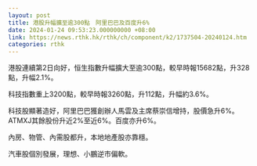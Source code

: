 ```yaml
---
layout: post
title: 港股升幅擴至逾300點　阿里巴巴及百度升6%
date: 2024-01-24 09:53:23.000000000 +08:00
link: https://news.rthk.hk/rthk/ch/component/k2/1737504-20240124.htm
categories: rthk
---
```


港股連續第2日向好，恒生指數升幅擴大至逾300點，較早時報15682點，升328點，升幅2.1%。

科技指數重上3200點，較早時報3260點，升112點，升幅約3.6%。

科技股顯著造好，阿里巴巴獲創辦人馬雲及主席蔡崇信增持，股價急升6%。ATMXJ其餘股份升近2%至近6%。百度亦升6%。

內房、物管、內需股都升，本地地產股亦靠穩。

汽車股個別發展，理想、小鵬逆市偏軟。
